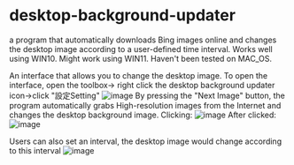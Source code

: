 
# desktop-background-updater
a program that automatically downloads Bing images online and changes the desktop image according to a user-defined time interval. Works well using WIN10. Might work using WIN11. Haven't been tested on MAC_OS. 

An interface that allows you to change the desktop image. To open the interface, open the toolbox-> right click the desktop background updater icon->click "設定Setting"
![image](https://github.com/Ching-Chieh-Wang/desktop-background-updater/assets/81002444/2eaf3d5d-0e01-4daa-801e-3fdfb54d0279)
By pressing the "Next Image" button, the program automatically grabs High-resolution images from the Internet and changes the desktop background image.
Clicking:
![image](https://github.com/Ching-Chieh-Wang/desktop-background-updater/assets/81002444/6eb61643-ddf1-4f10-93b6-4d3d3f5ec498)
After clicked:
![image](https://github.com/Ching-Chieh-Wang/desktop-background-updater/assets/81002444/c54b9400-359e-4c14-a662-7910205bac86)

Users can also set an interval, the desktop image would change according to this interval
![image](https://github.com/Ching-Chieh-Wang/desktop-background-updater/assets/81002444/eb15537a-adaf-4de5-b3c0-ff708b72154e)




